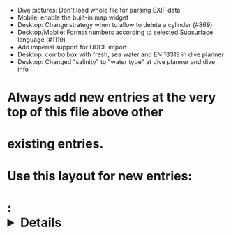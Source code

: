 - Dive pictures: Don't load whole file for parsing EXIF data
- Mobile: enable the built-in map widget
- Desktop: Change strategy when to allow to delete a cylinder (#869)
- Desktop/Mobile: Format numbers according to selected Subsurface
  language (#1119)
- Add imperial support for UDCF import
- Desktop: combo box with fresh, sea water and EN 13319 in dive planner
- Desktop: Changed "salinity" to "water type" at dive planner and dive info
# Always add new entries at the very top of this file above other
# existing entries.
# Use this layout for new entries:
# <Area>: <Details about the change> [reference thread / issue]
